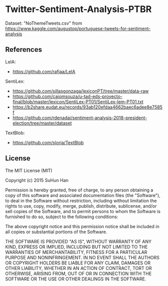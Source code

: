 # Twitter-Sentiment-Analysis-PTBR

Dataset: "NoThemeTweets.csv" from https://www.kaggle.com/augustop/portuguese-tweets-for-sentiment-analysis

## References

LeIA:
- https://github.com/rafjaa/LeIA

SentiLex:
- https://github.com/sillasgonzaga/lexiconPT/tree/master/data-raw
- https://github.com/caiomsouza/u-tad-eds-proyecto-final/blob/master/lexicon/SentiLex-PT01/SentiLex-lem-PT01.txt
- https://b2share.eudat.eu/records/93ab120efdaa4662baec6adee8e7585f
- https://github.com/rdenadai/sentiment-analysis-2018-president-election/tree/master/dataset

TextBlob:
- https://github.com/sloria/TextBlob

## License

The MIT License (MIT)

Copyright (c) 2015 SuHun Han

Permission is hereby granted, free of charge, to any person obtaining a copy
of this software and associated documentation files (the "Software"), to deal
in the Software without restriction, including without limitation the rights
to use, copy, modify, merge, publish, distribute, sublicense, and/or sell
copies of the Software, and to permit persons to whom the Software is
furnished to do so, subject to the following conditions:

The above copyright notice and this permission notice shall be included in all
copies or substantial portions of the Software.

THE SOFTWARE IS PROVIDED "AS IS", WITHOUT WARRANTY OF ANY KIND, EXPRESS OR
IMPLIED, INCLUDING BUT NOT LIMITED TO THE WARRANTIES OF MERCHANTABILITY,
FITNESS FOR A PARTICULAR PURPOSE AND NONINFRINGEMENT. IN NO EVENT SHALL THE
AUTHORS OR COPYRIGHT HOLDERS BE LIABLE FOR ANY CLAIM, DAMAGES OR OTHER
LIABILITY, WHETHER IN AN ACTION OF CONTRACT, TORT OR OTHERWISE, ARISING FROM,
OUT OF OR IN CONNECTION WITH THE SOFTWARE OR THE USE OR OTHER DEALINGS IN THE
SOFTWARE.

